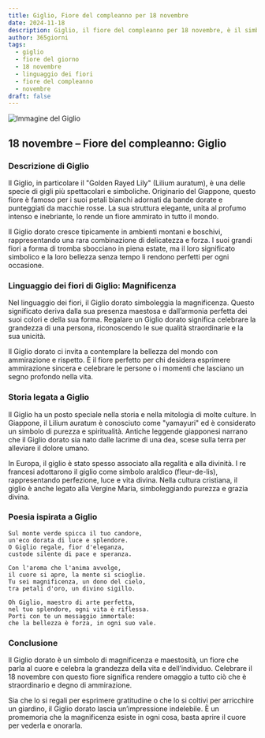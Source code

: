 ```yaml
---
title: Giglio, Fiore del compleanno per 18 novembre
date: 2024-11-18
description: Giglio, il fiore del compleanno per 18 novembre, è il simbolo di Magnificenza. Scopri il suo significato unico, le storie affascinanti e la poesia che celebra la sua bellezza.
author: 365giorni
tags:
  - giglio
  - fiore del giorno
  - 18 novembre
  - linguaggio dei fiori
  - fiore del compleanno
  - novembre
draft: false
---
```


![Immagine del Giglio](https://cdn.pixabay.com/photo/2020/07/26/18/19/flowers-5440298_1280.jpg)


## 18 novembre – Fiore del compleanno: Giglio

### Descrizione di Giglio

Il Giglio, in particolare il "Golden Rayed Lily" (Lilium auratum), è una delle specie di gigli più spettacolari e simboliche. Originario del Giappone, questo fiore è famoso per i suoi petali bianchi adornati da bande dorate e punteggiati da macchie rosse. La sua struttura elegante, unita al profumo intenso e inebriante, lo rende un fiore ammirato in tutto il mondo.

Il Giglio dorato cresce tipicamente in ambienti montani e boschivi, rappresentando una rara combinazione di delicatezza e forza. I suoi grandi fiori a forma di tromba sbocciano in piena estate, ma il loro significato simbolico e la loro bellezza senza tempo li rendono perfetti per ogni occasione.

### Linguaggio dei fiori di Giglio: Magnificenza

Nel linguaggio dei fiori, il Giglio dorato simboleggia la magnificenza. Questo significato deriva dalla sua presenza maestosa e dall’armonia perfetta dei suoi colori e della sua forma. Regalare un Giglio dorato significa celebrare la grandezza di una persona, riconoscendo le sue qualità straordinarie e la sua unicità.

Il Giglio dorato ci invita a contemplare la bellezza del mondo con ammirazione e rispetto. È il fiore perfetto per chi desidera esprimere ammirazione sincera e celebrare le persone o i momenti che lasciano un segno profondo nella vita.

### Storia legata a Giglio

Il Giglio ha un posto speciale nella storia e nella mitologia di molte culture. In Giappone, il Lilium auratum è conosciuto come "yamayuri" ed è considerato un simbolo di purezza e spiritualità. Antiche leggende giapponesi narrano che il Giglio dorato sia nato dalle lacrime di una dea, scese sulla terra per alleviare il dolore umano.

In Europa, il giglio è stato spesso associato alla regalità e alla divinità. I re francesi adottarono il giglio come simbolo araldico (fleur-de-lis), rappresentando perfezione, luce e vita divina. Nella cultura cristiana, il giglio è anche legato alla Vergine Maria, simboleggiando purezza e grazia divina.

### Poesia ispirata a Giglio

```
Sul monte verde spicca il tuo candore,  
un'eco dorata di luce e splendore.  
O Giglio regale, fior d'eleganza,  
custode silente di pace e speranza.  

Con l'aroma che l'anima avvolge,  
il cuore si apre, la mente si scioglie.  
Tu sei magnificenza, un dono del cielo,  
tra petali d'oro, un divino sigillo.  

Oh Giglio, maestro di arte perfetta,  
nel tuo splendore, ogni vita è riflessa.  
Porti con te un messaggio immortale:  
che la bellezza è forza, in ogni suo vale.  
```

### Conclusione

Il Giglio dorato è un simbolo di magnificenza e maestosità, un fiore che parla al cuore e celebra la grandezza della vita e dell’individuo. Celebrare il 18 novembre con questo fiore significa rendere omaggio a tutto ciò che è straordinario e degno di ammirazione.

Sia che lo si regali per esprimere gratitudine o che lo si coltivi per arricchire un giardino, il Giglio dorato lascia un’impressione indelebile. È un promemoria che la magnificenza esiste in ogni cosa, basta aprire il cuore per vederla e onorarla.